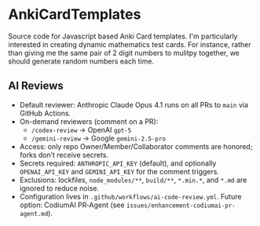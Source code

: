 # AnkiCardTemplates

Source code for Javascript based Anki Card templates. I'm particularly interested in creating dynamic mathematics test cards. For instance, rather than giving me the same pair of 2 digit numbers to mulitpy together, we should generate random numbers each time. 

## AI Reviews

- Default reviewer: Anthropic Claude Opus 4.1 runs on all PRs to `main` via GitHub Actions.
- On-demand reviewers (comment on a PR):
  - `/codex-review` → OpenAI `gpt-5`
  - `/gemini-review` → Google `gemini-2.5-pro`
- Access: only repo Owner/Member/Collaborator comments are honored; forks don’t receive secrets.
- Secrets required: `ANTHROPIC_API_KEY` (default), and optionally `OPENAI_API_KEY` and `GEMINI_API_KEY` for the comment triggers.
- Exclusions: lockfiles, `node_modules/**`, `build/**`, `*.min.*`, and `*.md` are ignored to reduce noise.
- Configuration lives in `.github/workflows/ai-code-review.yml`. Future option: CodiumAI PR‑Agent (see `issues/enhancement-codiumai-pr-agent.md`).
